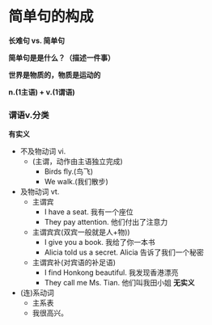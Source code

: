 # 简单句的构成

**长难句 vs. 简单句**

**简单句是是什么？（描述一件事）**

**世界是物质的，物质是运动的**

**n.(1主语) + v.(1谓语)**

### 谓语v.分类

**有实义**
* 不及物动词 vi.
  * (主谓，动作由主语独立完成)
    * Birds fly.(鸟飞)
    * We walk.(我们散步)
* 及物动词 vt.
  * 主谓宾
    * I have a seat. 我有一个座位
    * They pay attention. 他们付出了注意力
  * 主谓宾宾(双宾一般就是人+物))
    * I give you a book. 我给了你一本书
    * Alicia told us a secret. Alicia 告诉了我们一个秘密
  * 主谓宾补(对宾语的补足语)
    * I find Honkong beautiful. 我发现香港漂亮
    * They call me Ms. Tian. 他们叫我田小姐
**无实义**
* (连)系动词
  * 主系表
  * 我很高兴。
